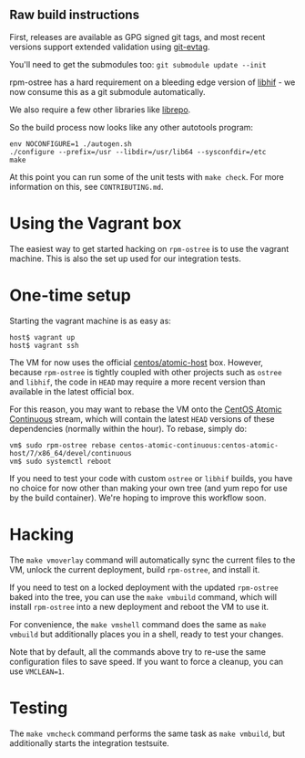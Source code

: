 Raw build instructions  
---------------------- 

First, releases are available as GPG signed git tags, and most recent
versions support extended validation using 
[git-evtag](https://github.com/cgwalters/git-evtag).

You'll need to get the submodules too: `git submodule update --init`

rpm-ostree has a hard requirement on a bleeding edge version of
[libhif](https://github.com/rpm-software-management/libhif/) - we now
consume this as a git submodule automatically.

We also require a few other libraries like
[librepo](https://github.com/rpm-software-management/librepo).

So the build process now looks like any other autotools program: 

```
env NOCONFIGURE=1 ./autogen.sh
./configure --prefix=/usr --libdir=/usr/lib64 --sysconfdir=/etc
make
```

At this point you can run some of the unit tests with `make check`.
For more information on this, see `CONTRIBUTING.md`.

Using the Vagrant box
=====================

The easiest way to get started hacking on `rpm-ostree` is to
use the vagrant machine. This is also the set up used for
our integration tests.

One-time setup
==============

Starting the vagrant machine is as easy as:

```
host$ vagrant up
host$ vagrant ssh
```

The VM for now uses the official
[centos/atomic-host](https://atlas.hashicorp.com/centos/boxes/atomic-host)
box. However, because `rpm-ostree` is tightly coupled with
other projects such as `ostree` and `libhif`, the code in
`HEAD` may require a more recent version than available in
the latest official box.

For this reason, you may want to rebase the VM onto the
[CentOS Atomic Continuous](https://ci.centos.org/job/atomic-rdgo-centos7/)
stream, which will contain the latest `HEAD` versions of
these dependencies (normally within the hour). To rebase,
simply do:

```
vm$ sudo rpm-ostree rebase centos-atomic-continuous:centos-atomic-host/7/x86_64/devel/continuous
vm$ sudo systemctl reboot
```

If you need to test your code with custom `ostree` or
`libhif` builds, you have no choice for now other than
making your own tree (and yum repo for use by the build
container). We're hoping to improve this workflow soon.

Hacking
=======

The `make vmoverlay` command will automatically sync the
current files to the VM, unlock the current deployment,
build `rpm-ostree`, and install it.

If you need to test on a locked deployment with the updated
`rpm-ostree` baked into the tree, you can use the `make
vmbuild` command, which will install `rpm-ostree` into a new
deployment and reboot the VM to use it.

For convenience, the `make vmshell` command does the same
as `make vmbuild` but additionally places you in a shell,
ready to test your changes.

Note that by default, all the commands above try to re-use
the same configuration files to save speed. If you want to
force a cleanup, you can use `VMCLEAN=1`.

Testing
=======

The `make vmcheck` command performs the same task as `make
vmbuild`, but additionally starts the integration testsuite.

